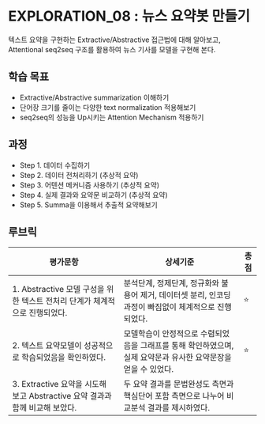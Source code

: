 # EXPLORATION_08 : 뉴스 요약봇 만들기

텍스트 요약을 구현하는 Extractive/Abstractive 접근법에 대해 알아보고, Attentional seq2seq 구조를 활용하여 뉴스 기사를 모델을 구현해 본다.

## 학습 목표
- Extractive/Abstractive summarization 이해하기
- 단어장 크기를 줄이는 다양한 text normalization 적용해보기
- seq2seq의 성능을 Up시키는 Attention Mechanism 적용하기

## 과정
- Step 1. 데이터 수집하기
- Step 2. 데이터 전처리하기 (추상적 요약)
- Step 3. 어텐션 메커니즘 사용하기 (추상적 요약)
- Step 4. 실제 결과와 요약문 비교하기 (추상적 요약)
- Step 5. Summa을 이용해서 추출적 요약해보기

## 루브릭
|평가문항|상세기준|총점|
|------|------|---|
|1. Abstractive 모델 구성을 위한 텍스트 전처리 단계가 체계적으로 진행되었다.|분석단계, 정제단계, 정규화와 불용어 제거, 데이터셋 분리, 인코딩 과정이 빠짐없이 체계적으로 진행되었다.|⭐️|
|2. 텍스트 요약모델이 성공적으로 학습되었음을 확인하였다.|모델학습이 안정적으로 수렴되었음을 그래프를 통해 확인하였으며, 실제 요약문과 유사한 요약문장을 얻을 수 있었다.|⭐️|
|3. Extractive 요약을 시도해 보고 Abstractive 요약 결과과 함께 비교해 보았다.|두 요약 결과를 문법완성도 측면과 핵심단어 포함 측면으로 나누어 비교분석 결과를 제시하였다.| |
